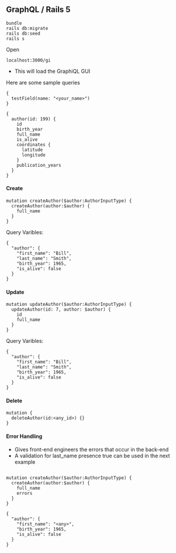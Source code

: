 ## GraphQL / Rails 5 

```
bundle
rails db:migrate
rails db:seed
rails s

```
Open 
```
localhost:3000/gi
```

* This will load the GraphiQL GUI


Here are some sample queries
```
{
  testField(name: "<your_name>") 
}

```
```
{
  author(id: 199) {
    id
    birth_year
    full_name
    is_alive
    coordinates {
      latitude
      longitude
    }
    publication_years
  }
}

```  
#### Create
```
mutation createAuthor($author:AuthorInputType) {
  createAuthor(author:$author) {
    full_name
  }
} 

```
Query Varibles:
```
{
  "author": {
    "first_name": "Bill",
    "last_name": "Smith",
    "birth_year": 1965,
    "is_alive": false
  }
}

```
#### Update
```
mutation updateAuthor($author:AuthorInputType) {
  updateAuthor(id: 7, author: $author) {
    id
    full_name
  }
}
```
Query Varibles:
```
{
  "author": {
    "first_name": "Bill",
    "last_name": "Smith",
    "birth_year": 1965,
    "is_alive": false
  }
}

```
#### Delete
```
mutation {
  deleteAuthor(id:<any_id>) {}
}

```

#### Error Handling
* Gives front-end engineers the errors that occur in the back-end
* A validation for last_name presence true can be used in the next example

```

mutation createAuthor($author:AuthorInputType) {
  createAuthor(author:$author) {
    full_name
    errors
  }
} 

```
```
{
  "author": {
    "first_name": "<any>",
    "birth_year": 1965,
    "is_alive": false
  }
}

```
